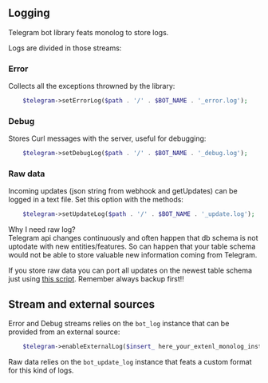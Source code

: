 ## Logging
Telegram bot library feats monolog to store logs.

Logs are divided in those streams:
### Error
Collects all the exceptions throwned by the library:

```php
    $telegram->setErrorLog($path . '/' . $BOT_NAME . '_error.log');
```

### Debug
Stores Curl messages with the server, useful for debugging:

```php
    $telegram->setDebugLog($path . '/' . $BOT_NAME . '_debug.log');
```

### Raw data
Incoming updates (json string from webhook and getUpdates) can be logged in a text file. Set this option with the methods:
```php
    $telegram->setUpdateLog($path . '/' . $BOT_NAME . '_update.log');
```
Why I need raw log?  
Telegram api changes continuously and often happen that db schema is not uptodate with new entities/features. So can happen that your table schema would not be able to store valuable new information coming from Telegram.

If you store raw data you can port all updates on the newest table schema just using [this script](../utils/importFromLog.php).
Remember always backup first!!

## Stream and external sources
Error and Debug streams relies on the `bot_log` instance that can be provided from an external source:

```php
    $telegram->enableExternalLog($insert_ here_your_extenl_monolog_instance)
```

Raw data relies on the `bot_update_log` instance that feats a custom format for this kind of logs.


